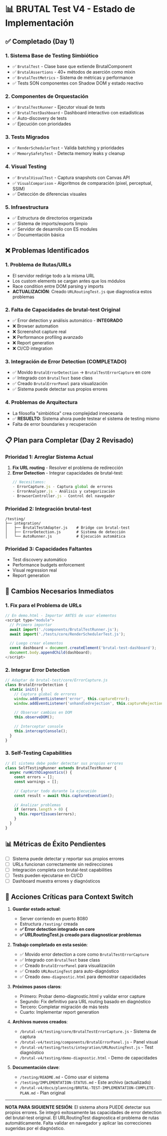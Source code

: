 # 📊 BRUTAL Test V4 - Estado de Implementación

## ✅ Completado (Day 1)

### 1. **Sistema Base de Testing Simbiótico**
- ✅ `BrutalTest` - Clase base que extiende BrutalComponent
- ✅ `BrutalAssertions` - 40+ métodos de aserción como mixin
- ✅ `BrutalTestMetrics` - Sistema de métricas y performance
- ✅ Tests SON componentes con Shadow DOM y estado reactivo

### 2. **Componentes de Orquestación**
- ✅ `BrutalTestRunner` - Ejecutor visual de tests
- ✅ `BrutalTestDashboard` - Dashboard interactivo con estadísticas
- ✅ Auto-discovery de tests
- ✅ Ejecución con prioridades

### 3. **Tests Migrados**
- ✅ `RenderSchedulerTest` - Valida batching y prioridades
- ✅ `MemorySafetyTest` - Detecta memory leaks y cleanup

### 4. **Visual Testing**
- ✅ `BrutalVisualTest` - Captura snapshots con Canvas API
- ✅ `VisualComparison` - Algoritmos de comparación (pixel, perceptual, SSIM)
- ✅ Detección de diferencias visuales

### 5. **Infraestructura**
- ✅ Estructura de directorios organizada
- ✅ Sistema de imports/exports limpio
- ✅ Servidor de desarrollo con ES modules
- ✅ Documentación básica

## ❌ Problemas Identificados

### 1. **Problema de Rutas/URLs**
- El servidor redirige todo a la misma URL
- Los custom elements se cargan antes que los módulos
- Race condition entre DOM parsing y imports
- **ACTUALIZACIÓN**: Creado `URLRoutingTest.js` que diagnostica estos problemas

### 2. **Falta de Capacidades de brutal-test Original**
- ✅ Error detection y análisis automático - **INTEGRADO**
- ❌ Browser automation
- ❌ Screenshot capture real
- ❌ Performance profiling avanzado
- ❌ Report generation
- ❌ CI/CD integration

### 3. **Integración de Error Detection (COMPLETADO)**
- ✅ Movido `BrutalErrorDetection` → `BrutalTestErrorCapture` en core
- ✅ Integrado con `BrutalTest` base class
- ✅ Creado `BrutalErrorPanel` para visualización
- ✅ Sistema puede detectar sus propios errores

### 4. **Problemas de Arquitectura**
- La filosofía "simbiótica" crea complejidad innecesaria
- ✅ **RESUELTO**: Sistema ahora puede testear el sistema de testing mismo
- Falta de error boundaries y recuperación

## 📋 Plan para Completar (Day 2 Revisado)

### Prioridad 1: Arreglar Sistema Actual
1. **Fix URL routing** - Resolver el problema de redirección
2. **Error Detection** - Integrar capacidades de brutal-test:
   ```javascript
   // Necesitamos:
   - ErrorCapture.js - Captura global de errores
   - ErrorAnalyzer.js - Análisis y categorización
   - BrowserController.js - Control del navegador
   ```

### Prioridad 2: Integración brutal-test
```
/testing/
├── integration/
│   ├── BrutalTestAdapter.js    # Bridge con brutal-test
│   ├── ErrorDetection.js       # Sistema de detección
│   └── AutoRunner.js           # Ejecución automática
```

### Prioridad 3: Capacidades Faltantes
- Test discovery automático
- Performance budgets enforcement
- Visual regression real
- Report generation

## 🔧 Cambios Necesarios Inmediatos

### 1. Fix para el Problema de URLs
```javascript
// En demo.html - Importar ANTES de usar elementos
<script type="module">
  // Primero importar
  await import('./components/BrutalTestRunner.js');
  await import('./tests/core/RenderSchedulerTest.js');
  
  // Luego crear elementos
  const dashboard = document.createElement('brutal-test-dashboard');
  document.body.appendChild(dashboard);
</script>
```

### 2. Integrar Error Detection
```javascript
// Adaptar de brutal-test/core/ErrorCapture.js
class BrutalErrorDetection {
  static init() {
    // Captura global de errores
    window.addEventListener('error', this.captureError);
    window.addEventListener('unhandledrejection', this.captureRejection);
    
    // Observar cambios en DOM
    this.observeDOM();
    
    // Interceptar console
    this.interceptConsole();
  }
}
```

### 3. Self-Testing Capabilities
```javascript
// El sistema debe poder detectar sus propios errores
class SelfTestingRunner extends BrutalTestRunner {
  async runWithDiagnostics() {
    const errors = [];
    const warnings = [];
    
    // Capturar todo durante la ejecución
    const result = await this.captureExecution();
    
    // Analizar problemas
    if (errors.length > 0) {
      this.reportIssues(errors);
    }
  }
}
```

## 📊 Métricas de Éxito Pendientes

- [ ] Sistema puede detectar y reportar sus propios errores
- [ ] URLs funcionan correctamente sin redirecciones
- [ ] Integración completa con brutal-test capabilities
- [ ] Tests pueden ejecutarse en CI/CD
- [ ] Dashboard muestra errores y diagnósticos

## 🚨 Acciones Críticas para Context Switch

1. **Guardar estado actual**:
   - Server corriendo en puerto 8080
   - Estructura `/testing/` creada
   - **✅ Error detection integrado en core**
   - **✅ URLRoutingTest.js creado para diagnosticar problemas**

2. **Trabajo completado en esta sesión**:
   - ✅ Movido error detection a core como `BrutalTestErrorCapture`
   - ✅ Integrado con `BrutalTest` base class
   - ✅ Creado `BrutalErrorPanel` para visualización
   - ✅ Creado `URLRoutingTest` para auto-diagnóstico
   - ✅ Creado `demo-diagnostic.html` para demostrar capacidades

3. **Próximos pasos claros**:
   - Primero: Probar demo-diagnostic.html y validar error capture
   - Segundo: Fix definitivo para URL routing basado en diagnóstico
   - Tercero: Completar migración de más tests
   - Cuarto: Implementar report generation

4. **Archivos nuevos creados**:
   - `/brutal-v4/testing/core/BrutalTestErrorCapture.js` - Sistema de captura
   - `/brutal-v4/testing/components/BrutalErrorPanel.js` - Panel visual
   - `/brutal-v4/testing/tests/integration/URLRoutingTest.js` - Test diagnóstico
   - `/brutal-v4/testing/demo-diagnostic.html` - Demo de capacidades

5. **Documentación clave**:
   - `/testing/README.md` - Cómo usar el sistema
   - `/testing/IMPLEMENTATION-STATUS.md` - Este archivo (actualizado)
   - `/brutal-v4/docs/planning/BRUTAL-TEST-IMPLEMENTATION-COMPLETE-PLAN.md` - Plan original

---

**NOTA PARA SIGUIENTE SESIÓN**: El sistema ahora PUEDE detectar sus propios errores. Se integró exitosamente las capacidades de error detection del brutal-test original. El URLRoutingTest diagnostica el problema de rutas automáticamente. Falta validar en navegador y aplicar las correcciones sugeridas por el diagnóstico.